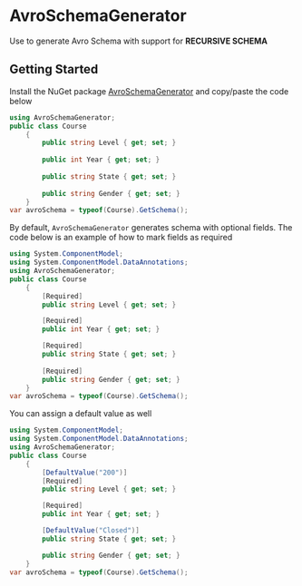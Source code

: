 # AvroSchemaGenerator
Use to generate Avro Schema with support for **RECURSIVE SCHEMA**

## Getting Started
Install the NuGet package [AvroSchemaGenerator](https://www.nuget.org/packages/AvroSchemaGenerator/) and copy/paste the code below 

```csharp
using AvroSchemaGenerator;
public class Course
    {
        public string Level { get; set; }
        
        public int Year { get; set; }
        
        public string State { get; set; }
        
        public string Gender { get; set; }
    }
var avroSchema = typeof(Course).GetSchema();
```

By default, `AvroSchemaGenerator` generates schema with optional fields. The code below is an example of how to mark fields as required

```csharp
using System.ComponentModel;
using System.ComponentModel.DataAnnotations;
using AvroSchemaGenerator;
public class Course
    {
        [Required]
        public string Level { get; set; }

        [Required]
        public int Year { get; set; }

        [Required]
        public string State { get; set; }
        
        [Required]
        public string Gender { get; set; }
    }
var avroSchema = typeof(Course).GetSchema();
```

You can assign a  default value as well
```csharp
using System.ComponentModel;
using System.ComponentModel.DataAnnotations;
using AvroSchemaGenerator;
public class Course
    {
        [DefaultValue("200")]
        [Required]
        public string Level { get; set; }

        [Required]
        public int Year { get; set; }

        [DefaultValue("Closed")]
        public string State { get; set; }

        public string Gender { get; set; }
    }
var avroSchema = typeof(Course).GetSchema();
```
